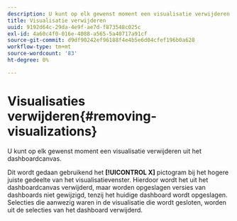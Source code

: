 ```yaml
---
description: U kunt op elk gewenst moment een visualisatie verwijderen uit het dashboardcanvas.
title: Visualisatie verwijderen
uuid: 9192d64c-29da-4e9f-ae7d-f873548c025c
exl-id: 4a60c4f0-016e-4088-a565-5a40717a91cf
source-git-commit: d9df90242ef96188f4e4b5e6d04cfef196b0a628
workflow-type: tm+mt
source-wordcount: '83'
ht-degree: 0%

---
```


# Visualisaties verwijderen{#removing-visualizations}

U kunt op elk gewenst moment een visualisatie verwijderen uit het dashboardcanvas.

Dit wordt gedaan gebruikend het **[!UICONTROL X]** pictogram bij het hogere juiste gedeelte van het visualisatievenster. Hierdoor wordt het uit het dashboardcanvas verwijderd, maar worden opgeslagen versies van dashboards niet gewijzigd, tenzij het huidige dashboard wordt opgeslagen. Selecties die aanwezig waren in de visualisatie die wordt gesloten, worden uit de selecties van het dashboard verwijderd.
